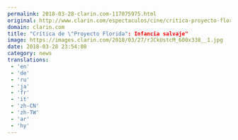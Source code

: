 ```yaml
---
permalink: 2018-03-28-clarin.com-117075975.html
original: http://www.clarin.com/espectaculos/cine/critica-proyecto-florida-infancia-salvaje_0_BkKrytF5f.html
domain: clarin.com
title: "Crítica de \"Proyecto Florida": Infancia salvaje"
image: https://images.clarin.com/2018/03/27/rJCkUstcM_600x338__1.jpg
date: 2018-03-28 23:54:08
category: news
translations: 
 - 'en'
 - 'de'
 - 'ru'
 - 'ja'
 - 'fr'
 - 'it'
 - 'zh-CN'
 - 'zh-TW'
 - 'ar'
 - 'hy'
---
```


